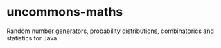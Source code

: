 # uncommons-maths
Random number generators, probability distributions, combinatorics and statistics for Java.

